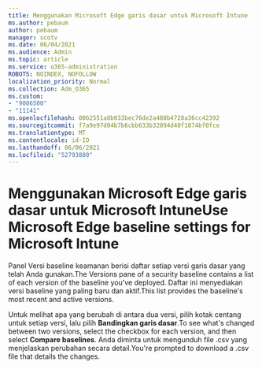 ```yaml
---
title: Menggunakan Microsoft Edge garis dasar untuk Microsoft Intune
ms.author: pebaum
author: pebaum
manager: scotv
ms.date: 06/04/2021
ms.audience: Admin
ms.topic: article
ms.service: o365-administration
ROBOTS: NOINDEX, NOFOLLOW
localization_priority: Normal
ms.collection: Adm_O365
ms.custom:
- "9006500"
- "11141"
ms.openlocfilehash: 00b2551a8b033bec76de2a480b4728a36cc42392
ms.sourcegitcommit: f7a9e97d04b7b6cbb633b32094d40f1874bf0fce
ms.translationtype: MT
ms.contentlocale: id-ID
ms.lasthandoff: 06/06/2021
ms.locfileid: "52793880"
---
```

# <a name="use-microsoft-edge-baseline-settings-for-microsoft-intune"></a><span data-ttu-id="c6105-102">Menggunakan Microsoft Edge garis dasar untuk Microsoft Intune</span><span class="sxs-lookup"><span data-stu-id="c6105-102">Use Microsoft Edge baseline settings for Microsoft Intune</span></span>

<span data-ttu-id="c6105-103">Panel Versi baseline keamanan berisi daftar setiap versi garis dasar yang telah Anda gunakan.</span><span class="sxs-lookup"><span data-stu-id="c6105-103">The Versions pane of a security baseline contains a list of each version of the baseline you've deployed.</span></span> <span data-ttu-id="c6105-104">Daftar ini menyediakan versi baseline yang paling baru dan aktif.</span><span class="sxs-lookup"><span data-stu-id="c6105-104">This list provides the baseline's most recent and active versions.</span></span>

<span data-ttu-id="c6105-105">Untuk melihat apa yang berubah di antara dua versi, pilih kotak centang untuk setiap versi, lalu pilih **Bandingkan garis dasar**.</span><span class="sxs-lookup"><span data-stu-id="c6105-105">To see what's changed between two versions, select the checkbox for each version, and then select **Compare baselines**.</span></span> <span data-ttu-id="c6105-106">Anda diminta untuk mengunduh file .csv yang menjelaskan perubahan secara detail.</span><span class="sxs-lookup"><span data-stu-id="c6105-106">You're prompted to download a .csv file that details the changes.</span></span>